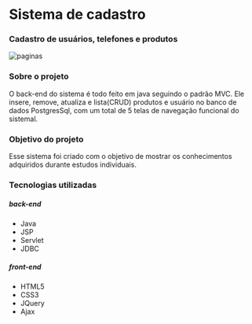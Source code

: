 # Sistema de cadastro
### Cadastro de usuários, telefones e produtos 

![paginas](https://github.com/Mickael843/sistema-de-cadastro/blob/master/imagem-completa.jpeg)

### Sobre o projeto
O back-end do sistema é todo feito em java seguindo o padrão MVC. Ele insere, remove, atualiza e lista(CRUD) produtos e usuário no banco de dados PostgresSql, com um total de 5 telas de navegação funcional do sistemal.

### Objetivo do projeto
Esse sistema foi criado com o objetivo de mostrar os conhecimentos adquiridos durante estudos individuais.

### Tecnologias utilizadas
##### back-end
- Java
- JSP
- Servlet
- JDBC
##### front-end
- HTML5 
- CSS3
- JQuery
- Ajax
